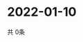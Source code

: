 # 2022-01-10
  共 0条

  <!-- BEGIN -->
  <!-- 最后更新时间Mon Jan 10 2022 09:04:46 GMT+0000 (Coordinated Universal Time) -->
  
  <!-- END -->
  
  